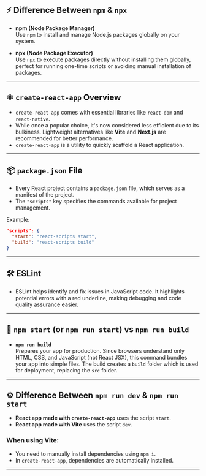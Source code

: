 ## ⚡ Difference Between `npm` & `npx`

- **npm (Node Package Manager)**  
  Use `npm` to install and manage Node.js packages globally on your system.
  
- **npx (Node Package Executor)**  
  Use `npx` to execute packages directly without installing them globally, perfect for running one-time scripts or avoiding manual installation of packages.

---

## ⚛️ `create-react-app` Overview

- `create-react-app` comes with essential libraries like `react-dom` and `react-native`.  
- While once a popular choice, it's now considered less efficient due to its bulkiness. Lightweight alternatives like **Vite** and **Next.js** are recommended for better performance.
- `create-react-app` is a utility to quickly scaffold a React application.

---

## 📦 `package.json` File

- Every React project contains a `package.json` file, which serves as a manifest of the project.
- The `"scripts"` key specifies the commands available for project management.

Example:
```json
"scripts": {
  "start": "react-scripts start",
  "build": "react-scripts build"
}
```

---

## 🛠️ ESLint

- ESLint helps identify and fix issues in JavaScript code. It highlights potential errors with a red underline, making debugging and code quality assurance easier.

---

## 🔄 `npm start` (or `npm run start`) vs `npm run build`

- **`npm run build`**  
  Prepares your app for production. Since browsers understand only HTML, CSS, and JavaScript (not React JSX), this command bundles your app into simple files. The build creates a `build` folder which is used for deployment, replacing the `src` folder.

---

## ⚙️ Difference Between `npm run dev` & `npm run start`

- **React app made with `create-react-app`** uses the script `start`.  
- **React app made with Vite** uses the script `dev`.

### When using Vite:
- You need to manually install dependencies using `npm i`.
- In `create-react-app`, dependencies are automatically installed.

---

